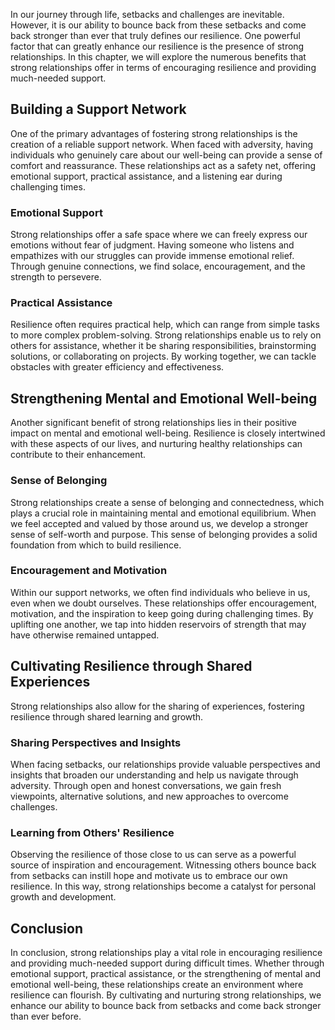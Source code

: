 
In our journey through life, setbacks and challenges are inevitable. However, it is our ability to bounce back from these setbacks and come back stronger than ever that truly defines our resilience. One powerful factor that can greatly enhance our resilience is the presence of strong relationships. In this chapter, we will explore the numerous benefits that strong relationships offer in terms of encouraging resilience and providing much-needed support.

Building a Support Network
--------------------------

One of the primary advantages of fostering strong relationships is the creation of a reliable support network. When faced with adversity, having individuals who genuinely care about our well-being can provide a sense of comfort and reassurance. These relationships act as a safety net, offering emotional support, practical assistance, and a listening ear during challenging times.

### Emotional Support

Strong relationships offer a safe space where we can freely express our emotions without fear of judgment. Having someone who listens and empathizes with our struggles can provide immense emotional relief. Through genuine connections, we find solace, encouragement, and the strength to persevere.

### Practical Assistance

Resilience often requires practical help, which can range from simple tasks to more complex problem-solving. Strong relationships enable us to rely on others for assistance, whether it be sharing responsibilities, brainstorming solutions, or collaborating on projects. By working together, we can tackle obstacles with greater efficiency and effectiveness.

Strengthening Mental and Emotional Well-being
---------------------------------------------

Another significant benefit of strong relationships lies in their positive impact on mental and emotional well-being. Resilience is closely intertwined with these aspects of our lives, and nurturing healthy relationships can contribute to their enhancement.

### Sense of Belonging

Strong relationships create a sense of belonging and connectedness, which plays a crucial role in maintaining mental and emotional equilibrium. When we feel accepted and valued by those around us, we develop a stronger sense of self-worth and purpose. This sense of belonging provides a solid foundation from which to build resilience.

### Encouragement and Motivation

Within our support networks, we often find individuals who believe in us, even when we doubt ourselves. These relationships offer encouragement, motivation, and the inspiration to keep going during challenging times. By uplifting one another, we tap into hidden reservoirs of strength that may have otherwise remained untapped.

Cultivating Resilience through Shared Experiences
-------------------------------------------------

Strong relationships also allow for the sharing of experiences, fostering resilience through shared learning and growth.

### Sharing Perspectives and Insights

When facing setbacks, our relationships provide valuable perspectives and insights that broaden our understanding and help us navigate through adversity. Through open and honest conversations, we gain fresh viewpoints, alternative solutions, and new approaches to overcome challenges.

### Learning from Others' Resilience

Observing the resilience of those close to us can serve as a powerful source of inspiration and encouragement. Witnessing others bounce back from setbacks can instill hope and motivate us to embrace our own resilience. In this way, strong relationships become a catalyst for personal growth and development.

Conclusion
----------

In conclusion, strong relationships play a vital role in encouraging resilience and providing much-needed support during difficult times. Whether through emotional support, practical assistance, or the strengthening of mental and emotional well-being, these relationships create an environment where resilience can flourish. By cultivating and nurturing strong relationships, we enhance our ability to bounce back from setbacks and come back stronger than ever before.
